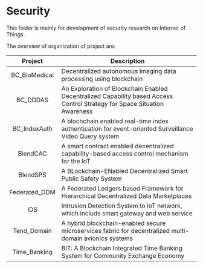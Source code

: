 # Security
This folder is mainly for development of security research on Internet of Things.

The overview of organization of project are:

|   Project   | Description |
|:----------:|-------------|
| BC_BioMedical | Decentralized autonomous imaging data processing using blockchain |
| BC_DDDAS | An Exploration of Blockchain Enabled Decentralized Capability based Access Control Strategy for Space Situation Awareness |
| BC_IndexAuth | A blochchain enabled real-time index authentication for event-oriented Surveillance Video Query system |
| BlendCAC | A smart contract enabled decentralized capability-based access control mechanism for the IoT |
| BlendSPS | A BLockchain-ENabled Decentralized Smart Public Safety System |
| Federated_DDM | A Federated Ledgers based Framework for Hierarchical Decentralized Data Marketplaces |
| IDS | Intrusion Detection System to IoT network, which includs smart gateway and web service |
| Tend_Domain | A hybrid blockchain-enabled secure microservices fabric for decentralized multi-domain avionics systems |
| Time_Banking | BIT: A Blockchain Integrated Time Banking System for Community Exchange Economy |